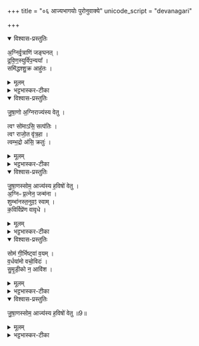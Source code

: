 +++
title = "०६ आज्यभागयोः पुरोनुवाक्ये"
unicode_script = "devanagari"

+++
<div class="js_include" url="/vedAH_yajuH/taittirIyam/sArasvata-vibhAgaH/brAhmaNam/sarva-prastutiH/3/5_iShTi-hautrAdi/06_AjyabhAgayoH_puronuvAkye"  newLevelForH1="1" includeTitle="true">

<details open><summary>विश्वास-प्रस्तुतिः</summary>

अ॒ग्निर्वृ॒त्राणि॑ जङ्घनत् ।  
द्र॒वि॒ण॒स्युर्वि॑प॒न्यया᳚ ।  
समि॑द्धश्शु॒क्र आहु॑तः ।  
</details>

<details><summary>मूलम्</summary>

अ॒ग्निर्वृ॒त्राणि॑ जङ्घनत् ।  
द्र॒वि॒ण॒स्युर्वि॑प॒न्यया᳚ ।  
समि॑द्धश्शु॒क्र आहु॑तः ।  
</details>

<details><summary>भट्टभास्कर-टीका</summary>

1आज्यभागयोः पुरोनुवाक्ये - अग्निर्वृत्राणीति गायत्र्यौ ॥ व्याख्याते अग्निकाण्डे ।  

- अ॒ग्निर्वृ॒त्राणि॑ जङ्घनद्द्रविण॒स्युर्वि॑प॒न्यया᳚ ।  
समि॑द्धश्शु॒क्र आहु॑तः ॥  
  - टीका
 ( अथ चतुर्थकाण्डे तृतीयप्रपाठके त्रयोदशोऽनुवाकः )।  
द्वादशेऽनुवाकेऽसपत्ना विराजश्चोक्ताः ।   अथ त्रयोदशस्यान्त्यानुवाकत्वात्तत्र याज्यानुवाक्या उच्यन्ते ।  
चातुर्मास्येषु साकमेधाख्ये तृतीये पर्वण्यग्नयेऽनीयवते पुरोडाशमष्टाकपालं निर्वपति साकꣳ सूर्येणाद्येतत्यादिहवष्यिंम्नातानि ।   तत्र प्रथमस्याऽऽज्यभागस्य पुरोनुवाक्यामाह— अग्निर्वृत्राणीति ।   अयमग्निरस्याननुगृह्णात्विति शेषः ।   कीदृशोऽग्निः, वृत्राणि जङ्घनत्कर्मानुष्टाननिवारकाणि पापान्यतिशयेन हतवान्, विपन्यया विशिष्टयाऽस्मात्कृतया स्तुत्या द्रविणस्युरस्मदर्थं द्रविणेच्छुः, समिद्धः सम्यक्प्रज्वालितः, शुक्रः शोचमानः, आहुत आ समन्तादस्माभिराकारितोऽनेनाऽऽज्योनाऽऽहुतो वा
</details>

<details open><summary>विश्वास-प्रस्तुतिः</summary>

जु॒षा॒णो अ॒ग्निराज्य॑स्य वेतु ।  

त्वꣳ सो॑माऽसि॒ सत्प॑तिः ।  
त्वꣳ राजो॒त वृ॑त्र॒हा ।  
त्वम्भ॒द्रो अ॑सि॒ क्रतुः॑ ।  
</details>

<details><summary>मूलम्</summary>

जु॒षा॒णो अ॒ग्निराज्य॑स्य वेतु ।  

त्वꣳ सो॑माऽसि॒ सत्प॑तिः ।  
त्वꣳ राजो॒त वृ॑त्र॒हा ।  
त्वम्भ॒द्रो अ॑सि॒ क्रतुः॑ ।  
</details>

<details><summary>भट्टभास्कर-टीका</summary>

जुषाण इत्यादिके यजुषी याज्ये । प्रियमाणोऽग्निराज्यस्य वेतु पिबतु । सुहितार्थयोगे चतुर्थी ज्ञापिता, चतुर्थ्यर्थे षष्ठी ।   

- मन्त्रः
त्वꣳ सो॑मासि॒ सत्प॑ति॒स्त्वꣳ राजो॒त वृ॑त्र॒हा ।  
त्वम्भ॒द्रो अ॑सि॒ क्रतुः॑ ॥  
- टीका
अथ द्वितीयस्याऽऽज्यभागस्य पुरोनुवाक्यामाह— त्वꣳ सोमासीति ।   हे सोम त्वं सतां सम्यगनुष्ठितानां कर्मणां पतिरसि।   किंच त्वं राजा दीप्तिमान् ।   अपि च त्वं वृत्रहा पापघाती ।   किंच त्वं भद्रः फलप्रदत्वेन मङ्गलः क्रतुरसि ।   तस्य क्रतोर्निष्पादकत्वात् ।   यद्यप्येतन्मन्त्रद्वयं चोद कप्राप्तं तथाऽप्यमावारयाविकृतित्व युक्तां वृधन्वत्योः प्राप्तिं वारयितुं पुनः पाठः ।  
</details>

<details open><summary>विश्वास-प्रस्तुतिः</summary>

जु॒षा॒णस्सोम॒ आज्य॑स्य ह॒विषो॑ वेतु ।  
अ॒ग्निᳶ प्र॒त्नेन॒ जन्म॑ना ।  
शुम्भा॑नस्त॒नुव॒ꣵ स्वाम् ।  
क॒विर्विप्रे॑ण वावृधे ।  
</details>

<details><summary>मूलम्</summary>

जु॒षा॒णस्सोम॒ आज्य॑स्य ह॒विषो॑ वेतु ।  
अ॒ग्निᳶ प्र॒त्नेन॒ जन्म॑ना ।  
शुम्भा॑नस्त॒नुव॒ꣵ स्वाम् ।  
क॒विर्विप्रे॑ण वावृधे ।  
</details>

<details><summary>भट्टभास्कर-टीका</summary>

एवं जुषाणः सोमः इत्यादि । गतम् । अत्राग्नेराज्यादन्यद्धविरस्ति । सोमस्य नास्ति । अतस्सोमस्येदमाज्यं हविरिति मत्वाऽऽह । प्रत्नेन पुराणेन आत्मीयेन जन्मना हविः-प्रक्षेपजन्मना शोभया जननीयेन वा हविषा स्वां तनुवं शुम्भानः शोभयमानस्सन् कविः क्रान्तदर्शनः वावृधे वर्धताम् । छान्दसो लिट्, तुजादित्वादभ्यासस्य दीर्घः ।  
</details>

<details open><summary>विश्वास-प्रस्तुतिः</summary>

सोम॑ गी॒र्भिष्ट्वा॑ व॒यम् ।  
व॒र्धया॑मो वचो॒विदः॑ ।  
सु॒मृ॒डी॒को न॒ आवि॑श ।  
</details>

<details><summary>मूलम्</summary>

सोम॑ गी॒र्भिष्ट्वा॑ व॒यम् ।  
व॒र्धया॑मो वचो॒विदः॑ ।  
सु॒मृ॒डी॒को न॒ आवि॑श ।  
</details>

<details><summary>भट्टभास्कर-टीका</summary>

गीर्भिः सूक्तिभिः वर्धयामः महायशसं कुर्मः । यस्मात् वयं वचोविदः वचसां वेदितारः वाग्योगविदः, अतः त्वं सुमृडीकः सुष्ठु सुखयिता भूत्वा नः अस्मान् आविश अनुप्रविश्य अनुगृहाण ।  
</details>

<details open><summary>विश्वास-प्रस्तुतिः</summary>

जु॒षा॒णस्सोम॒ आज्य॑स्य ह॒विषो॑ वेतु ॥9॥  
</details>

<details><summary>मूलम्</summary>

जु॒षा॒णस्सोम॒ आज्य॑स्य ह॒विषो॑ वेतु ॥9॥  
</details>

<details><summary>भट्टभास्कर-टीका</summary>

याज्या गता जुषाण इति ॥  

इति तैत्तिरीयब्राह्मणे तृतीये पञ्चमे षष्ठोऽनुवाकः ॥  

</details>
</div>